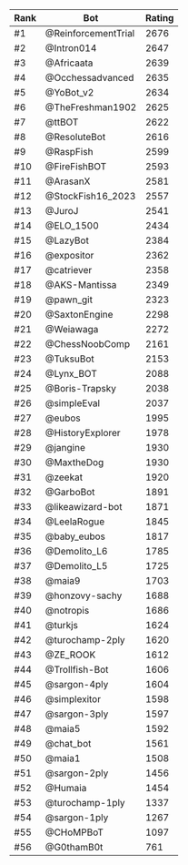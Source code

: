 Rank|Bot|Rating
---|---|---
#1|@ReinforcementTrial|2676
#2|@Intron014|2647
#3|@Africaata|2639
#4|@Occhessadvanced|2635
#5|@YoBot_v2|2634
#6|@TheFreshman1902|2625
#7|@ttBOT|2622
#8|@ResoluteBot|2616
#9|@RaspFish|2599
#10|@FireFishBOT|2593
#11|@ArasanX|2581
#12|@StockFish16_2023|2557
#13|@JuroJ|2541
#14|@ELO_1500|2434
#15|@LazyBot|2384
#16|@expositor|2362
#17|@catriever|2358
#18|@AKS-Mantissa|2349
#19|@pawn_git|2323
#20|@SaxtonEngine|2298
#21|@Weiawaga|2272
#22|@ChessNoobComp|2161
#23|@TuksuBot|2153
#24|@Lynx_BOT|2088
#25|@Boris-Trapsky|2038
#26|@simpleEval|2037
#27|@eubos|1995
#28|@HistoryExplorer|1978
#29|@jangine|1930
#30|@MaxtheDog|1930
#31|@zeekat|1920
#32|@GarboBot|1891
#33|@likeawizard-bot|1871
#34|@LeelaRogue|1845
#35|@baby_eubos|1817
#36|@Demolito_L6|1785
#37|@Demolito_L5|1725
#38|@maia9|1703
#39|@honzovy-sachy|1688
#40|@notropis|1686
#41|@turkjs|1624
#42|@turochamp-2ply|1620
#43|@ZE_ROOK|1612
#44|@Trollfish-Bot|1606
#45|@sargon-4ply|1604
#46|@simplexitor|1598
#47|@sargon-3ply|1597
#48|@maia5|1592
#49|@chat_bot|1561
#50|@maia1|1508
#51|@sargon-2ply|1456
#52|@Humaia|1454
#53|@turochamp-1ply|1337
#54|@sargon-1ply|1267
#55|@CHoMPBoT|1097
#56|@G0thamB0t|761
